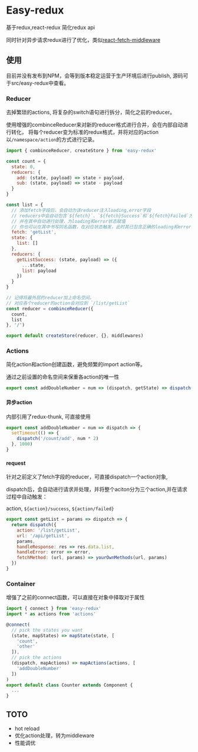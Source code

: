 # Easy-redux
基于redux,react-redux 简化redux api

同时针对异步请求redux进行了优化，类似[react-fetch-middleware](https://github.com/callmedadaxin/react-fetch-middleware)

## 使用
目前并没有发布到NPM，会等到版本稳定运营于生产环境后进行publish, 源码可于src/easy-redux中查看。

### Reducer
去掉繁琐的actions, 将复杂的switch语句进行拆分，简化之前的reducer。

使用增强的combinceReducer来对新的reducer格式进行合并，会在内部自动进行转化，
将每个reducer变为标准的redux格式，并将对应的action以`/namespace/action`的方式进行记录。

``` js
import { combinceReducer, createStore } from 'easy-redux'

const count = {
  state: 0,
  reducers: {
    add: (state, payload) => state + payload,
    sub: (state, payload) => state - payload
  }
}

const list = {
  // 添加fetch字段后，会自动为该reducer注入loading,error字段
  // reducers中会自动包含`${fetch}`、`${fetch}Success`和`${fetch}Failed`方法
  // 并在其中自动进行处理，为loading和error状态赋值
  // 你也可以在其中书写同名函数，在对应状态触发，此时其已包含正确的loading和error状态
  fetch: 'getList',
  state: {
    list: []
  },
  reducers: {
    getListSuccess: (state, payload) => ({
      ...state,
      list: payload
    })
  }
}

// 记得将最外层的reducer加上命名空间。
// 对应各个reducer的action会对应到 `/list/getList`
const reducer = combinceReducer({
  count,
  list
}, '/')

export default createStore(reducer, {}, middlewares)
```

### Actions
简化action和action创建函数，避免频繁的import action等。

通过之前设置的命名空间来保重各action的唯一性

``` js
export const addDoubleNumber = num => (dispatch, getState) => dispatch('/count/add', num * 2)
```

#### 异步action
内部引用了redux-thunk, 可直接使用

``` js
export const addDoubleNumber = num => dispatch => {
  setTimeout(() => {
    dispatch('/count/add', num * 2)
  }, 1000)
}
```

#### request
针对之前定义了fetch字段的reducer，可直接dispatch一个action对象,

dispatch后，会自动进行请求并处理，并将整个aciton分为三个action,并在请求过程中自动触发：

action, `${action}/success`, `${action/failed}`

``` js
export const getList = params => dispatch => {
  return dispatch({
    action: '/list/getList',
    url: '/api/getList',
    params,
    handleResponse: res => res.data.list,
    handleError: error => error,
    fetchMethod: (url, params) => yourOwnMethods(url, params)
  })
}
```

### Container
增强了之前的connect函数，可以直接在对象中择取对于属性

``` js
import { connect } from 'easy-redux'
import * as actions from 'actions'

@connect(
  // pick the states you want
  (state, mapStates) => mapState(state, [
    'count',
    'other'
  ]),
  // pick the actions
  (dispatch, mapActions) => mapActions(actions, [
    'addDoubleNumber'
  ])
)
export default class Counter extends Component {
  ...
}
```

## TOTO
- hot reload
- 优化action处理，转为middleware
- 性能调优
